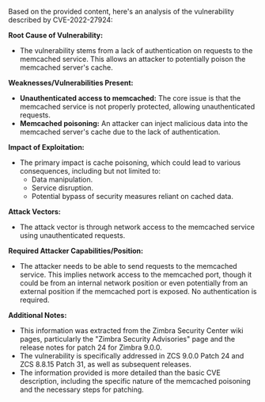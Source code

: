 Based on the provided content, here's an analysis of the vulnerability described by CVE-2022-27924:

**Root Cause of Vulnerability:**
- The vulnerability stems from a lack of authentication on requests to the memcached service. This allows an attacker to potentially poison the memcached server's cache.

**Weaknesses/Vulnerabilities Present:**
- **Unauthenticated access to memcached:** The core issue is that the memcached service is not properly protected, allowing unauthenticated requests.
- **Memcached poisoning:** An attacker can inject malicious data into the memcached server's cache due to the lack of authentication.

**Impact of Exploitation:**
- The primary impact is cache poisoning, which could lead to various consequences, including but not limited to:
    - Data manipulation.
    - Service disruption.
    - Potential bypass of security measures reliant on cached data.

**Attack Vectors:**
- The attack vector is through network access to the memcached service using unauthenticated requests.

**Required Attacker Capabilities/Position:**
- The attacker needs to be able to send requests to the memcached service. This implies network access to the memcached port, though it could be from an internal network position or even potentially from an external position if the memcached port is exposed. No authentication is required.

**Additional Notes:**
- This information was extracted from the Zimbra Security Center wiki pages, particularly the "Zimbra Security Advisories" page and the release notes for patch 24 for Zimbra 9.0.0.
- The vulnerability is specifically addressed in ZCS 9.0.0 Patch 24 and ZCS 8.8.15 Patch 31, as well as subsequent releases.
- The information provided is more detailed than the basic CVE description, including the specific nature of the memcached poisoning and the necessary steps for patching.
